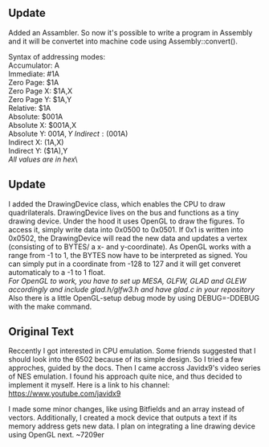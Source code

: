 ## Update
Added an Assambler. So now it's possible to write a program in Assembly and it will
be convertet into machine code using Assembly::convert(). 

Syntax of addressing modes:\
Accumulator: A\
Immediate: #1A\
Zero Page: $1A\
Zero Page X: $1A,X\
Zero Page Y: $1A,Y\
Relative: $1A\
Absolute: $001A\
Absolute X: $001A,X\
Absolute Y: $001A,Y\
Indirect: ($001A)\
Indirect X: (1A,X)\
Indirect Y: ($1A),Y\
*All values are in hex*\


## Update
I added the DrawingDevice class, which enables the CPU to draw quadrilaterals.
DrawingDevice lives on the bus and functions as a tiny drawing device. Under the
hood it uses OpenGL to draw the figures. To access it, simply write data into 0x0500
to 0x0501. If 0x1 is written into 0x0502, the DrawingDevice will read the new data and
updates a vertex (consisting of to BYTES/ a x- and y-coordinate). As OpenGL works with 
a range from -1 to 1, the BYTES now have to be interpreted as signed. You can simply
put in a coordinate from -128 to 127 and it will get converet automaticaly to a -1 to 1 float.\
*For OpenGL to work, you have to set up MESA, GLFW, GLAD and GLEW accordingly*
*and include glad.h/glfw3.h and have glad.c in your repository*\
Also there is a little OpenGL-setup debug mode by using DEBUG=-DDEBUG with the make command.

## Original Text
Reccently I got interested in CPU emulation. Some friends suggested that I should look 
into the 6502 because of its simple design. So I tried a few approches, guided by the
docs. Then I came accross Javidx9's video series of NES emulation.
I found his approach quite nice, and thus decided to implement it myself.
Here is a link to his channel: https://www.youtube.com/javidx9 

I made some minor changes, like using Bitfields and an array instead of vectors.
Additionally, I created a mock device that outputs a text if its memory address
gets new data. I plan on integrating a line drawing device using OpenGL next.
~7209er
